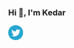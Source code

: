 ### Hi 👋, I'm Kedar

<a href="https://twitter.com/kedar_alawekar">
  <img align="left" alt="Kedar Alawekar | Twitter" width="30px" src="https://raw.githubusercontent.com/kedar09/kedar09/main/assets/twitter.svg" />
</a>
<!-- <a href="www.linkedin.com/in/kedar-alawekar">
  <img align="left" alt="Kedar Alawekar | LinkedIn" width="21px" src="https://raw.githubusercontent.com/kedar09/kedar09/main/assets/linkedin.svg" />
</a> -->


<!--
**kedar09/kedar09** is a ✨ _special_ ✨ repository because its `README.md` (this file) appears on your GitHub profile.

Here are some ideas to get you started:

- 🔭 I’m currently working on ...
- 🌱 I’m currently learning ...
- 👯 I’m looking to collaborate on ...
- 🤔 I’m looking for help with ...
- 💬 Ask me about ...
- 📫 How to reach me: ...
- 😄 Pronouns: ...
- ⚡ Fun fact: ...
-->
